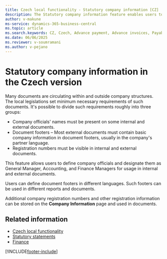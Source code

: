```yaml
---
title: Czech local functionality - Statutory company information [CZ]
description: The Statutory company information feature enables users to define company officials and assign them roles for inclusion in internal and external documents.
author: v-makune
ms-service: dynamics-365-business-central
ms.topic: article
ms.search.keywords: CZ, Czech, Advance payment, Advance invoices, Payables, Finance,  Cash, EET, Cash Desk
ms.date: 06/06/2025
ms.reviewer: v-soumramani
ms.author: v-pejano
---
```


# Statutory company information in the Czech version

Many documents are circulating within and outside company structures. The local legislations set minimum necessary requirements of such documents. It's possible to divide such requirements roughly into three groups:

- Company officials' names must be present on some internal and external documents.
- Document footers – Most external documents must contain basic company information in document footers, usually in the company's partner language.
- Registration numbers must be visible in internal and external documents.

This feature allows users to define company officials and designate them as General Manager, Accounting, and Finance Managers for usage in internal and external documents.

Users can define document footers in different languages. Such footers can be used in different reports and documents.

Additional company registration numbers and other registration information can be stored on the **Company Information** page and used in documents.

## Related information

- [Czech local functionality](czech-local-functionality.md)  
- [Statutory statements](statutory-statements.md)
- [Finance](../../finance.md)

[!INCLUDE[footer-include](../../includes/footer-banner.md)]
